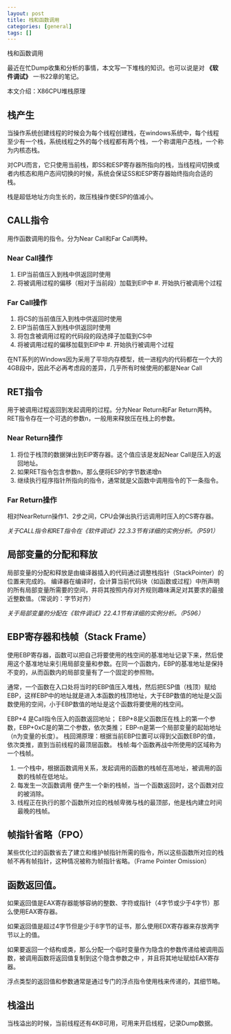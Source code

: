 ```yaml
---
layout: post
title: 栈和函数调用
categories: [general]
tags: []
---
```


栈和函数调用

最近在忙Dump收集和分析的事情，本文写一下堆栈的知识。也可以说是对
**《软件调试》** 一书22章的笔记。

本文介绍：X86CPU堆栈原理

## 栈产生 ##
当操作系统创建线程的时候会为每个线程创建栈，在windows系统中，每个线程至少有一个栈，系统线程之外的每个线程都有两个栈，一个称谓用户态栈，一个称为内核态栈。

对CPU而言，它只使用当前栈，即SS和ESP寄存器所指向的栈，当线程间切换或者内核态和用户态间切换的时候，系统会保证SS和ESP寄存器始终指向合适的栈。

栈是超低地址方向生长的，故压栈操作使ESP的值减小。

## CALL指令 ##

用作函数调用的指令。分为Near Call和Far Call两种。

### Near Call操作 ###
1. EIP当前值压入到栈中供返回时使用 
1. 将被调用过程的偏移（相对于当前段）加载到EIP中 #. 开始执行被调用个过程

### Far Call操作 ### 
1. 将CS的当前值压入到栈中供返回时使用 
1. EIP当前值压入到栈中供返回时使用 
1. 将包含被调用过程的代码段的段选择子加载到CS中 
1. 将被调用过程的偏移加载到EIP中 #. 开始执行被调用个过程

在NT系列的Windows因为采用了平坦内存模型，统一进程内的代码都在一个大的4GB段中，因此不必再考虑段的差异，几乎所有时候使用的都是Near Call

## RET指令 ##

用于被调用过程返回到发起调用的过程。分为Near Return和Far Return两种。
RET指令存在一个可选的参数n，一般用来释放压在栈上的参数。

### Near Return操作 ###
1. 将位于栈顶的数据弹出到EIP寄存器。这个值应该是发起Near Call是压入的返回地址。 
1. 如果RET指令包含参数n，那么便将ESP的字节数递增n
1. 继续执行程序指针所指向的指令，通常就是父函数中调用指令的下一条指令。

### Far Return操作 ### 
相对NearReturn操作1、2步之间，CPU会弹出执行远调用时压入的CS寄存器。

*关于CALL指令和RET指令在《软件调试》22.3.3节有详细的实例分析。（P591）*

## 局部变量的分配和释放 ##
局部变量的分配和释放是由编译器插入的代码通过调整栈指针（StackPointer）的位置来完成的。
编译器在编译时，会计算当前代码块（如函数或过程）中所声明的所有局部变量所需要的空间，并将其按照内存对齐规则趣味满足对其要求的最接近整数值。（常说的：字节对齐）

*关于局部变量的分配在《软件调试》22.4.1节有详细的实例分析。（P596）*

## EBP寄存器和栈帧（Stack Frame） ##
使用EBP寄存器，函数可以把自己将要使用的栈空间的基准地址记录下来，然后使用这个基准地址来引用局部变量和参数。在同一个函数内，EBP的基准地址是保持不变的，从而函数内的局部变量有了一个固定的参照物。

通常，一个函数在入口处将当时的EBP值压入堆栈，然后把ESP值（栈顶）赋给EBP，这样EBP中的地址就是进入本函数的栈顶地址，大于EBP数值的地址是父函数使用的空间，小于EBP数值的地址是这个函数将要使用的栈空间。

EBP+4 是Call指令压入的函数返回地址；
EBP+8是父函数压在栈上的第一个参数，EBP+0xC是的第二个参数，依次类推；
EBP-n是第一个局部变量的起始地址（n为变量的长度）。
栈回溯原理：根据当前EBP位置可以得到父函数EBP的值，依次类推，直到当前线程的最顶层函数。
栈帧:每个函数再战中所使用的区域称为一个栈帧。

1. 一个栈中，根据函数调用关系，发起调用的函数的栈帧在高地址，被调用的函数的栈帧在低地址。
1. 每发生一次函数调用
   便产生一个新的栈帧，当一个函数返回时，这个函数对应的被消除。
1. 线程正在执行的那个函数所对应的栈帧卑微与栈的最顶部，他是栈内建立时间最晚的栈帧。

## 帧指针省略（FPO） ##
某些优化过的函数省去了建立和维护帧指针所需的指令，所以这些函数所对应的栈帧不再有帧指针，这种情况被称为帧指针省略。（Frame
Pointer Omission）

## 函数返回值。 ##

如果返回值是EAX寄存器能够容纳的整数、字符或指针（4字节或少于4字节）那么使用EAX寄存器。

如果返回值是超过4字节但是少于8字节的证书，那么使用EDX寄存器来存放两字节以上的值。

如果要返回一个结构或类，那么分配一个临时变量作为隐含的参数传递给被调用函数，被调用函数将返回值复制到这个隐含参数之中
，并且将其地址赋给EAX寄存器。

浮点类型的返回值和参数通常是通过专门的浮点指令使用栈来传递的，其细节略。

## 栈溢出 ##
当栈溢出的时候，当前线程还有4KB可用，可用来开启线程，记录Dump数据。
